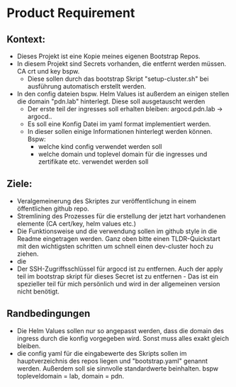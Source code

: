 # Product Requirement

## Kontext:
- Dieses Projekt ist eine Kopie meines eigenen Bootstrap Repos.
- In diesem Projekt sind Secrets vorhanden, die entfernt werden müssen. CA crt und key bspw.
  - Diese sollen durch das bootstrap Skript "setup-cluster.sh" bei ausführung automatisch erstellt werden.
- In den config dateien bspw. Helm Values ist außerdem an einigen stellen die domain "pdn.lab" hinterlegt. Diese soll ausgetauscht werden
  - Der erste teil der ingresses soll erhalten bleiben: argocd.pdn.lab -> argocd.<nutzereingabe-domain>.<nutzereingabe-topleveldomain>
  - Es soll eine Konfig Datei im yaml format implementiert werden.
  - In dieser sollen einige Informationen hinterlegt werden können. Bspw: 
    - welche kind config verwendet werden soll
    - welche domain und toplevel domain für die ingresses und zertifikate etc. verwendet werden soll

## Ziele:
- Veralgemeinerung des Skriptes zur veröffentlichung in einem öffentlichen github repo.
- Stremlining des Prozesses für die erstellung der jetzt hart vorhandenen elemente (CA cert/key, helm values etc.)
- Die Funktionsweise und die verwendung sollen im github style in die Readme eingetragen werden. Ganz oben bitte einen TLDR-Quickstart mit den wichtigsten schritten um schnell einen dev-cluster hoch zu ziehen.
- die 
- Der SSH-Zugriffsschlüssel für argocd ist zu entfernen. Auch der apply teil im bootstrap skript für dieses Secret ist zu entfernen - Das ist ein spezieller teil für mich persönlich und wird in der allgemeinen version nicht benötigt.

## Randbedingungen
- Die Helm Values sollen nur so angepasst werden, dass die domain des ingress durch die konfig vorgegeben wird. Sonst muss alles exakt gleich bleiben.
- die config yaml für die eingabewerte des Skripts sollen im hauptverzeichnis des repos liegen und "bootstrap.yaml" genannt werden. Außerdem soll sie sinnvolle standardwerte beinhalten. bspw topleveldomain = lab, domain = pdn.